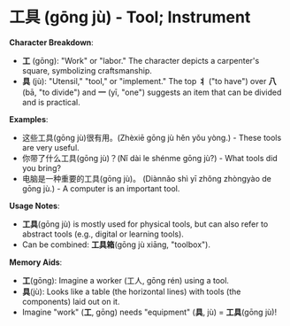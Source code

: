 # **工具 (gōng jù) - Tool; Instrument**

**Character Breakdown**:  
- **工** (gōng): "Work" or "labor." The character depicts a carpenter's square, symbolizing craftsmanship.  
- **具** (jù): "Utensil," "tool," or "implement." The top **⺦** ("to have") over **八** (bā, "to divide") and **一** (yī, "one") suggests an item that can be divided and is practical.

**Examples**:  
- 这些工具(gōng jù)很有用。(Zhèxiē gōng jù hěn yǒu yòng.) - These tools are very useful.  
- 你带了什么工具(gōng jù)？(Nǐ dài le shénme gōng jù?) - What tools did you bring?  
- 电脑是一种重要的工具(gōng jù)。 (Diànnǎo shì yī zhǒng zhòngyào de gōng jù.) - A computer is an important tool.

**Usage Notes**:  
- **工具**(gōng jù) is mostly used for physical tools, but can also refer to abstract tools (e.g., digital or learning tools).  
- Can be combined: **工具箱**(gōng jù xiāng, "toolbox").

**Memory Aids**:  
- **工**(gōng): Imagine a worker (工人, gōng rén) using a tool.  
- **具**(jù): Looks like a table (the horizontal lines) with tools (the components) laid out on it.  
- Imagine "work" (**工**, gōng) needs "equipment" (**具**, jù) = **工具**(gōng jù)!